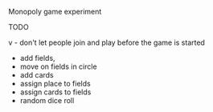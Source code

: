 Monopoly game experiment

TODO

v - don't let people join and play before the game is started
- add fields, 
- move on fields in circle
- add cards
- assign place to fields
- assign cards to fields
- random dice roll